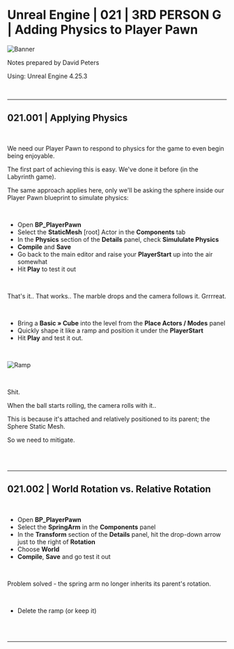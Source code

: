 # Unreal Engine | 021 | 3RD PERSON G | Adding Physics to Player Pawn

![Banner](https://user-images.githubusercontent.com/36719180/93958681-1a422980-fdab-11ea-8c2b-e665e08294da.png)


Notes prepared by David Peters

Using: Unreal Engine 4.25.3 

<br>

---

## 021.001 | Applying Physics

<br>

We need our Player Pawn to respond to physics for the game to even begin being enjoyable.

The first part of achieving this is easy. We've done it before (in the Labyrinth game). 

The same approach applies here, only we'll be asking the sphere inside our Player Pawn blueprint to simulate physics: 

<br>

- Open **BP_PlayerPawn**
- Select the **StaticMesh** [root] Actor in the **Components** tab
- In the **Physics** section of the **Details** panel, check **Simululate Physics**
- **Compile** and **Save**
- Go back to the main editor and raise your **PlayerStart** up into the air somewhat
- Hit **Play** to test it out

<br>

That's it.. That works.. The marble drops and the camera follows it. Grrrreat.

<br>

- Bring a **Basic » Cube** into the level from the **Place Actors / Modes** panel
- Quickly shape it like a ramp and position it under the **PlayerStart**
- Hit **Play** and test it out.

<br>

![Ramp](https://user-images.githubusercontent.com/36719180/94394501-fb340500-01b9-11eb-9228-350495a8b592.png)

<br>

Shit.

When the ball starts rolling, the camera rolls with it..

This is because it's attached and relatively positioned to its parent; the Sphere Static Mesh.

So we need to mitigate.

<br><br>

---

## 021.002 | World Rotation vs. Relative Rotation

<br>

- Open **BP_PlayerPawn**
- Select the **SpringArm** in the **Components** panel
- In the **Transform** section of the **Details** panel, hit the drop-down arrow just to the right of **Rotation**
- Choose **World**
- **Compile**, **Save** and go test it out

<br>

Problem solved - the spring arm no longer inherits its parent's rotation.

<br>

- Delete the ramp (or keep it)

<br><br>

---


